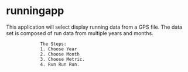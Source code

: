 runningapp
==========
This application will select display running data from a GPS file. The data set is composed of run data from multiple years and months. 

                 The Steps: 
                 1. Choose Year 
                 2. Choose Month 
                 3. Choose Metric.
                 4. Run Run Run.
